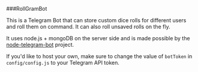 ###RollGramBot

This is a Telegram Bot that can store custom dice rolls for different users and roll them on command. It can also roll unsaved rolls on the fly.

It uses node.js + mongoDB on the server side and is made possible by the [node-telegram-bot](https://github.com/depoio/node-telegram-bot) project.

If you'd like to host your own, make sure to change the value of `botToken` in `config/config.js` to your Telegram API token.
